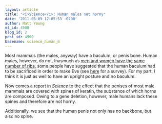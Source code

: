 ```yaml
---
layout: article
title: "<i>Science</i>: Human males not horny"
date: '2011-03-09 17:05:53 -0700'
author: Matt Young
mt_id: 4900
blog_id: 2
post_id: 4900
basename: science_human_m
---
```

Most mammals (the males, anyway) have a baculum, or penis bone. Human males, however, do not. Inasmuch as [men and women have the same number of ribs](http://en.wikipedia.org/wiki/Adam_and_Eve), some people have suggested that the human baculum had to be sacrificed in order to make Eve (see [here](http://vridar.wordpress.com/2010/06/20/which-bone-was-eve-made-from/) for a survey). For my part, I think it is just as well to have an upright posture and no baculum.

Now comes [a report in _Science_](http://news.sciencemag.org/sciencenow/2011/03/how-humans-got-spineless-penises.html) to the effect that the penises of most male mammals are covered with spines of keratin, the substance of which horns are composed. Owing to a gene deletion, however, male humans lack these spines and therefore are not horny.

Additionally, we see that the human penis not only has no backbone, but also no spine.
